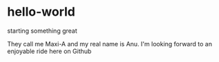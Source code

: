 # hello-world
starting something great

They call me Maxi-A and my real name is Anu.
I'm looking forward to an enjoyable ride here on Github
